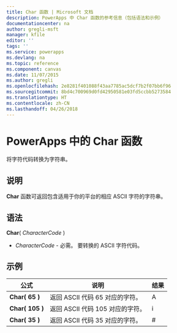 ```yaml
---
title: Char 函数 | Microsoft 文档
description: PowerApps 中 Char 函数的参考信息（包括语法和示例）
documentationcenter: na
author: gregli-msft
manager: kfile
editor: ''
tags: ''
ms.service: powerapps
ms.devlang: na
ms.topic: reference
ms.component: canvas
ms.date: 11/07/2015
ms.author: gregli
ms.openlocfilehash: 2e8281f401088f43aa7785ac5dcf7b2f07bb6f96
ms.sourcegitcommit: 8bd4c700969d0fd42950581e03fd5ccbb5273584
ms.translationtype: HT
ms.contentlocale: zh-CN
ms.lasthandoff: 04/26/2018
---
```

# <a name="char-function-in-powerapps"></a>PowerApps 中的 Char 函数
将字符代码转换为字符串。

## <a name="description"></a>说明
**Char** 函数可返回包含适用于你的平台的相应 ASCII 字符的字符串。

## <a name="syntax"></a>语法
**Char**( *CharacterCode* )

* *CharacterCode* - 必需。 要转换的 ASCII 字符代码。

## <a name="examples"></a>示例
| 公式 | 说明 | 结果 |
| --- | --- | --- |
| **Char( 65 )** |返回 ASCII 代码 65 对应的字符。 |A |
| **Char( 105 )** |返回 ASCII 代码 105 对应的字符。 |i |
| **Char( 35 )** |返回 ASCII 代码 35 对应的字符。 |# |

